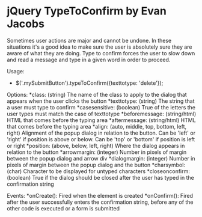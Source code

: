 jQuery TypeToConfirm by Evan Jacobs
=============

Sometimes user actions are major and cannot be undone. In these situations it's a good idea to make sure the user is
absolutely sure they are aware of what they are doing. Type to confirm forces the user to slow down and read a message
and type in a given word in order to proceed.

Usage:
* $('.mySubmitButton').typeToConfirm({texttotype: 'delete'});

Options:
*class: (string) The name of the class to apply to the dialog that appears when the user clicks the button
*texttotype: (string) The string that a user must type to confirm
*casesensitive: (boolean) True of the letters the user types must match the case of texttotype
*beforemessage: (string/html) HTML that comes before the typing area
*aftermessage: (string/html) HTML that comes before the typing area
*align: (auto, middle, top, bottom, left, right) Alignment of the popup dialog in relation to the button. Can be 'left' or 'right' if position is above or below. Can be 'top' or 'bottom' if position is left or right
*position: (above, below, left, right) Where the dialog appears in relation to the button
*arrowmargin: (integer) Number in pixels of margin between the popup dialog and arrow div
*dialogmargin: (integer) Number in pixels of margin between the popup dialog and the button
*charsymbol: (char) Character to be displayed for untyped characters
*closeonconfirm: (boolean) True if the dialog should be closed after the user has typed in the confirmation string


Events:
*onCreate(): Fired when the element is created
*onConfirm(): Fired after the user successfully enters the confirmation string, before any of the other code is executed or a form is submitted